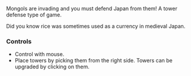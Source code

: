 Mongols are invading and you must defend Japan from them! A tower defense type of game.

Did you know rice was sometimes used as a currency in medieval Japan.

### Controls
- Control with mouse.
- Place towers by picking them from the right side. Towers can be upgraded by clicking on them.